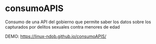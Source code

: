 # consumoAPIS

Consumo de una API del gobierno que permite saber los datos sobre los capturados por delitos sexuales contra menores de edad

DEMO: https://linux-ndob.github.io/consumoAPIS/
